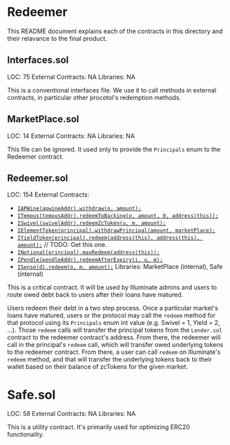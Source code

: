 # Redeemer

This README document explains each of the contracts in this directory and their relavance to the final product.

## Interfaces.sol

LOC: 75
External Contracts: NA
Libraries: NA

This is a conventional interfaces file. We use it to call methods in external contracts, in particular other procotol's redemption methods.

## MarketPlace.sol

LOC: 14
External Contracts: NA
Libraries: NA

This file can be ignored. It used only to provide the `Principals` enum to the Redeemer contract.

## Redeemer.sol

LOC: 154
External Contracts: 
- [`IAPWine(apwineAddr).withdraw(o, amount);`](https://github.com/APWine/apwine-smart-contracts-public/blob/6c98d14464df66ead6c1dee310f9ab9e7a612969/protocol/contracts/protocol/Controller.sol)
- [`ITempus(tempusAddr).redeemToBacking(o, amount, 0, address(this));`](https://github.com/tempus-finance/tempus-protocol/blob/f431e821c81d8cdeae8ad433d160230563f121de/contracts/TempusController.sol)
- [`ISwivel(swivelAddr).redeemZcToken(u, m, amount);`](https://github.com/Swivel-Finance/swivel/blob/main/contracts/v2/swivel/Swivel.sol#L481)
- [`IElementToken(principal).withdrawPrincipal(amount, marketPlace);`](https://github.com/element-fi/elf-contracts/blob/885666433894c598223ea6e32f8cf38236efc2f1/contracts/Tranche.sol)
- [`IYieldToken(principal).redeem(address(this), address(this), amount);`](TODO) // TODO: Get this one.
- [`INotional(principal).maxRedeem(address(this));`](https://github.com/notional-finance/wrapped-fcash/blob/019cfa20369d5e0d9e7a38fea936cc649704780d/contracts/wfCashERC4626.sol#L90)
- [`IPendle(pendleAddr).redeemAfterExpiry(i, u, m);`](https://github.com/pendle-finance/pendle-core/blob/b34d265e4fe8e3a6f79bdec1ab88ab2fd49a882c/contracts/core/PendleRouter.sol)
- [`ISense(d).redeem(o, m, amount);`](https://github.com/sense-finance/sense-v1/blob/3c4335f7fad5609b5c4afeab5a230759930f46da/pkg/core/src/Divider.sol#L305)
Libraries: MarketPlace (internal), Safe (internal)

This is a critical contract. It will be used by Illuminate admins and users to route owed debt back to users after their loans have matured. 

Users redeem their debt in a two step process. Once a particular market's loans have matured, users or the protocol may call the `redeem` method for that protocol using its `Principals` enum int value (e.g. Swivel = 1, Yield = 2, ...). Those `redeem` calls will transfer the principal tokens from the `Lender.sol` contract to the redeemer contract's address. From there, the redeemer will call in the principal's `redeem` call, which will transfer owed underlying tokens to the redeemer contract. From there, a user can call `redeem` on Illuminate's `redeem` method, and that will transfer the underlying tokens back to their wallet based on their balance of zcTokens for the given market.

# Safe.sol

LOC: 58
External Contracts: NA
Libraries: NA

This is a utility contract. It's primarily used for optimizing ERC20 functionality.